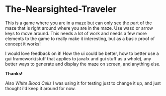 # The-Nearsighted-Traveler

This is a game where you are in a maze but can only see the part of the maze that is right around where you are in the maze. 
Use wasd or arrow keys to move around.
This needs a lot of work and needs a few more elements to the game to really make it interesting, 
but as a basic proof of concept it works!

I would love feedback on it! How the ui could be better, 
how to better use a gui framework(stuff that applies to javafx and gui stuff as a whole),
any better ways to generate and display the maze on screen, 
and anything else.

**Thanks!**

Also *White Blood Cells* I was using it for testing just to change it up, 
and just thought i'd keep it around for now.